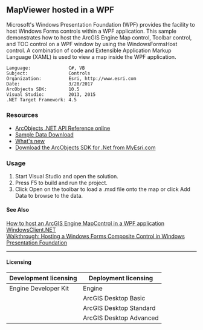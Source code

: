 ## MapViewer hosted in a WPF

Microsoft's Windows Presentation Foundation (WPF) provides the facility to host Windows Forms controls within a WPF application. This sample demonstrates how to host the ArcGIS Engine Map control, Toolbar control, and TOC control on a WPF window by using the WindowsFormsHost control. A combination of code and Extensible Application Markup Language (XAML) is used to view a map inside the WPF application.  


<!-- TODO: Fill this section below with metadata about this sample-->
```
Language:              C#, VB
Subject:               Controls
Organization:          Esri, http://www.esri.com
Date:                  3/28/2017
ArcObjects SDK:        10.5
Visual Studio:         2013, 2015
.NET Target Framework: 4.5
```

### Resources

* [ArcObjects .NET API Reference online](http://desktop.arcgis.com/en/arcobjects/latest/net/webframe.htm)  
* [Sample Data Download](../../releases)  
* [What's new](http://desktop.arcgis.com/en/arcobjects/latest/net/webframe.htm#05247c04-bfd9-4e36-ae09-bc6e833c3b14.htm)  
* [Download the ArcObjects SDK for .Net from MyEsri.com](https://my.esri.com/)  

### Usage
1. Start Visual Studio and open the solution.  
1. Press F5 to build and run the project.  
1. Click Open on the toolbar to load a .mxd file onto the map or click Add Data to browse to the data.  







#### See Also  
[How to host an ArcGIS Engine MapControl in a WPF application](http://desktop.arcgis.com/search/?q=How%20to%20host%20an%20ArcGIS%20Engine%20MapControl%20in%20a%20WPF%20application&p=0&language=en&product=arcobjects-sdk-dotnet&version=&n=15&collection=help)  
[WindowsClient.NET](http://desktop.arcgis.com/search/?q=WindowsClient.NET&p=0&language=en&product=arcobjects-sdk-dotnet&version=&n=15&collection=help)  
[Walkthrough: Hosting a Windows Forms Composite Control in Windows Presentation Foundation](http://desktop.arcgis.com/search/?q=Walkthrough%3A%20Hosting%20a%20Windows%20Forms%20Composite%20Control%20in%20Windows%20Presentation%20Foundation&p=0&language=en&product=arcobjects-sdk-dotnet&version=&n=15&collection=help)  


---------------------------------

#### Licensing  
| Development licensing | Deployment licensing | 
| ------------- | ------------- | 
| Engine Developer Kit | Engine |  
|  | ArcGIS Desktop Basic |  
|  | ArcGIS Desktop Standard |  
|  | ArcGIS Desktop Advanced |  


